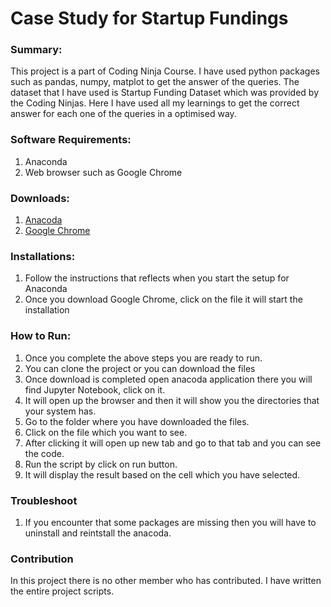 # Case Study for Startup Fundings
### Summary: 
This project is a part of Coding Ninja Course.  I have used python packages such as pandas, numpy, matplot to get the answer of the queries. The dataset that I have used is Startup Funding Dataset which was provided by the Coding Ninjas. Here I have used all my learnings to get the correct answer for each one of the queries in a optimised way.
### Software Requirements:
1. Anaconda
2. Web browser such as Google Chrome
### Downloads:
1. [Anacoda](https://www.anaconda.com/distribution/)
2. [Google Chrome](https://www.google.com/chrome/?brand=CHBD&gclid=Cj0KCQjw1Iv0BRDaARIsAGTWD1u4HzGeoetJzB5hgijVAw1NLhbd-e-bNfoy1Pu3Ztcx0s-lMjTtwXgaAqWjEALw_wcB&gclsrc=aw.ds)
### Installations:
1. Follow the instructions that reflects when you start the setup for Anaconda
2. Once you download Google Chrome, click on the file it will start the installation
### How to Run:
1. Once you complete the above steps you are ready to run.
2. You can clone the project or you can download the files
3. Once download is completed open anacoda application there you will find Jupyter Notebook, click on it.
4. It will open up the browser and then it will show you the directories that your system has. 
5. Go to the folder where you have downloaded the files.
6. Click on the file which you want to see.
7. After clicking it will open up new tab and go to that tab and you can see the code. 
8. Run the script by click on run button. 
7. It will display the result based on the cell which you have selected. 

### Troubleshoot
1. If you encounter that some packages are missing then you will have to uninstall and reintstall the anacoda.

### Contribution
In this project there is no other member who has contributed. I have written the entire project scripts. 
